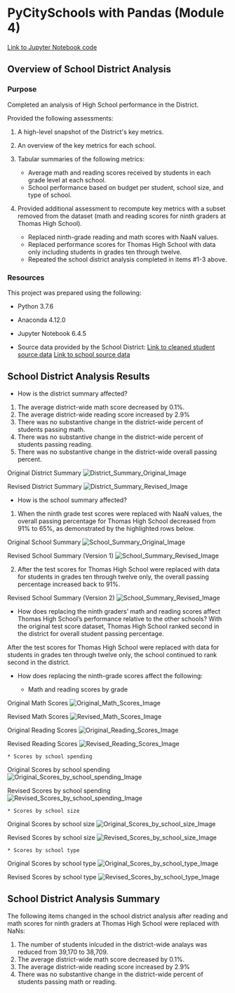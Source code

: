 # PyCitySchools with Pandas (Module 4)

[Link to Jupyter Notebook code](PyCitySchools_Challenge.ipynb)

## Overview of School District Analysis

### Purpose
Completed an analysis of High School performance in the District.

Provided the following assessments:

1. A high-level snapshot of the District's key metrics.
2. An overview of the key metrics for each school.
3. Tabular summaries of the following metrics:
	* Average math and reading scores received by students in each grade level at each school.
	* School performance based on budget per student, school size, and type of school.

4. Provided additional assessment to recompute key metrics with a subset removed from the dataset (math and reading scores for ninth graders at Thomas High School).
	* Replaced ninth-grade reading and math scores with NaaN values.
	* Replaced performance scores for Thomas High School with data only including students in grades ten through twelve.
	* Repeated the school district analysis completed in items #1-3 above.

### Resources

This project was prepared using the following:
* Python 3.7.6
* Anaconda 4.12.0
* Jupyter Notebook 6.4.5

* Source data provided by the School District: 
[Link to cleaned student source data](clean_students_complete.csv)
[Link to school source data](schools_complete.csv)

## School District Analysis Results

* How is the district summary affected?
1. The average district-wide math score decreased by 0.1%.
2. The average district-wide reading score increased by 2.9%
3. There was no substantive change in the district-wide percent of students passing math.
4. There was no substantive change in the district-wide percent of students passing reading.
5. There was no substantive change in the district-wide overall passing percent.


Original District Summary
![District_Summary_Original_Image](district_key_metrics_orig.PNG)

Revised District Summary
![District_Summary_Revised_Image](district_key_metrics_rev.PNG)

* How is the school summary affected?
1. When the ninth grade test scores were replaced with NaaN values, the overall passing percentage for Thomas High School decreased from 91% to 65%, as demonstrated by the highlighted rows below.

Original School Summary
![School_Summary_Original_Image](school_key_metrics_orig.PNG)

Revised School Summary (Version 1)
![School_Summary_Revised_Image](school_key_metrics_rev.PNG)

2. After the test scores for Thomas High School were replaced with data for students in grades ten through twelve only, the overall passing percentage increased back to 91%.

Revised School Summary (Version 2)
![School_Summary_Revised_Image](school_key_metrics_rev2.PNG)

* How does replacing the ninth graders’ math and reading scores affect Thomas High School’s performance relative to the other schools?
With the original test score dataset, Thomas High School ranked second in the district for overall student passing percentage.

After the test scores for Thomas High School were replaced with data for students in grades ten through twelve only, the school continued to rank second in the district.

* How does replacing the ninth-grade scores affect the following:

	* Math and reading scores by grade

Original Math Scores
![Original_Math_Scores_Image](math_scores_grade_orig.PNG)

Revised Math Scores
![Revised_Math_Scores_Image](math_scores_grade_rev.PNG)

Original Reading Scores
![Original_Reading_Scores_Image](reading_scores_grade_orig.PNG)

Revised Reading Scores
![Revised_Reading_Scores_Image](reading_scores_grade_rev.PNG)

	* Scores by school spending

Original Scores by school spending
![Original_Scores_by_school_spending_Image](spending_summary_orig.PNG)

Revised Scores by school spending
![Revised_Scores_by_school_spending_Image](spending_summary_rev.PNG)

	* Scores by school size
Original Scores by school size
![Original_Scores_by_school_size_Image](size_summary_orig.PNG)

Revised Scores by school size
![Revised_Scores_by_school_size_Image](size_summary_rev.PNG)

	* Scores by school type
Original Scores by school type
![Original_Scores_by_school_type_Image](type_summary_orig.PNG)

Revised Scores by school type
![Revised_Scores_by_school_type_Image](type_summary_rev.PNG)


## School District Analysis Summary
The following items changed in the school district analysis after reading and math scores for ninth graders at Thomas High School were replaced with NaNs:
1. The number of students inlcuded in the district-wide analays was reduced from 39,170 to 38,709.
2. The average district-wide math score decreased by 0.1%.
3. The average district-wide reading score increased by 2.9%
4. There was no substantive change in the district-wide percent of students passing math or reading.



